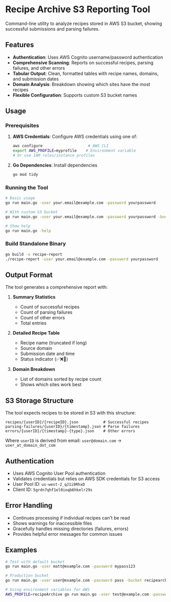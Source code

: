 # Recipe Archive S3 Reporting Tool

Command-line utility to analyze recipes stored in AWS S3 bucket, showing successful submissions and parsing failures.

## Features

- **Authentication**: Uses AWS Cognito username/password authentication
- **Comprehensive Scanning**: Reports on successful recipes, parsing failures, and other errors
- **Tabular Output**: Clean, formatted tables with recipe names, domains, and submission dates
- **Domain Analysis**: Breakdown showing which sites have the most recipes
- **Flexible Configuration**: Supports custom S3 bucket names

## Usage

### Prerequisites

1. **AWS Credentials**: Configure AWS credentials using one of:
   ```bash
   aws configure                    # AWS CLI
   export AWS_PROFILE=myprofile    # Environment variable
   # Or use IAM roles/instance profiles
   ```

2. **Go Dependencies**: Install dependencies
   ```bash
   go mod tidy
   ```

### Running the Tool

```bash
# Basic usage
go run main.go -user your.email@example.com -password yourpassword

# With custom S3 bucket
go run main.go -user your.email@example.com -password yourpassword -bucket my-custom-bucket

# Show help
go run main.go -help
```

### Build Standalone Binary

```bash
go build -o recipe-report
./recipe-report -user your.email@example.com -password yourpassword
```

## Output Format

The tool generates a comprehensive report with:

1. **Summary Statistics**
   - Count of successful recipes
   - Count of parsing failures  
   - Count of other errors
   - Total entries

2. **Detailed Recipe Table**
   - Recipe name (truncated if long)
   - Source domain
   - Submission date and time
   - Status indicator (✅❌🚨)

3. **Domain Breakdown**
   - List of domains sorted by recipe count
   - Shows which sites work best

## S3 Storage Structure

The tool expects recipes to be stored in S3 with this structure:

```
recipes/{userID}/{recipeID}.json           # Successful recipes
parsing-failures/{userID}/{timestamp}.json # Parse failures
errors/{userID}/{timestamp}-{type}.json    # Other errors
```

Where `userID` is derived from email: `user@domain.com` → `user_at_domain_dot_com`

## Authentication

- Uses AWS Cognito User Pool authentication
- Validates credentials but relies on AWS SDK credentials for S3 access
- User Pool ID: `us-west-2_qJ1i9RhxD`
- Client ID: `5grdn7qhf1el0ioqb6hkelr29s`

## Error Handling

- Continues processing if individual recipes can't be read
- Shows warnings for inaccessible files
- Gracefully handles missing directories (failures, errors)
- Provides helpful error messages for common issues

## Examples

```bash
# Test with default bucket
go run main.go -user matt@example.com -password mypass123

# Production bucket
go run main.go -user user@example.com -password pass -bucket recipearchive-storage-prod

# Using environment variables for AWS
AWS_PROFILE=recipeArchive go run main.go -user test@example.com -password testpass
```
